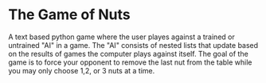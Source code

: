 # The Game of Nuts

A text based python game where the user playes against a trained or untrained "AI" in a game.
The "AI" consists of nested lists that update based on the results of games the computer plays against itself.
The goal of the game is to force your opponent to remove the last nut from the table while you may only choose 1,2, or 3 nuts at a time.
